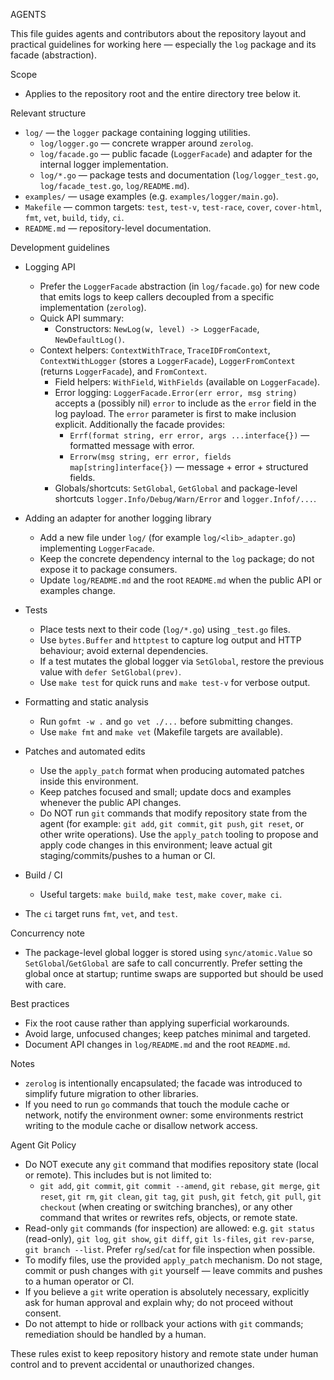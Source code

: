AGENTS

This file guides agents and contributors about the repository layout and practical
guidelines for working here — especially the `log` package and its facade (abstraction).

Scope
- Applies to the repository root and the entire directory tree below it.

Relevant structure
- `log/` — the `logger` package containing logging utilities.
  - `log/logger.go` — concrete wrapper around `zerolog`.
  - `log/facade.go` — public facade (`LoggerFacade`) and adapter for the internal logger implementation.
  - `log/*.go` — package tests and documentation (`log/logger_test.go`, `log/facade_test.go`, `log/README.md`).
- `examples/` — usage examples (e.g. `examples/logger/main.go`).
- `Makefile` — common targets: `test`, `test-v`, `test-race`, `cover`, `cover-html`, `fmt`, `vet`, `build`, `tidy`, `ci`.
- `README.md` — repository-level documentation.

Development guidelines
- Logging API
  - Prefer the `LoggerFacade` abstraction (in `log/facade.go`) for new code that emits logs to keep callers decoupled
    from a specific implementation (`zerolog`).
  - Quick API summary:
    - Constructors: `NewLog(w, level) -> LoggerFacade`, `NewDefaultLog()`.
  - Context helpers: `ContextWithTrace`, `TraceIDFromContext`, `ContextWithLogger` (stores a `LoggerFacade`), `LoggerFromContext` (returns `LoggerFacade`), and `FromContext`.
    - Field helpers: `WithField`, `WithFields` (available on `LoggerFacade`).
    - Error logging: `LoggerFacade.Error(err error, msg string)` accepts a (possibly nil) `error` to include as the `error` field in the log payload. The `error` parameter is first to make inclusion explicit.
      Additionally the facade provides:
      - `Errf(format string, err error, args ...interface{})` — formatted message with error.
      - `Errorw(msg string, err error, fields map[string]interface{})` — message + error + structured fields.
    - Globals/shortcuts: `SetGlobal`, `GetGlobal` and package-level shortcuts `logger.Info/Debug/Warn/Error` and `logger.Infof/...`.

- Adding an adapter for another logging library
  - Add a new file under `log/` (for example `log/<lib>_adapter.go`) implementing `LoggerFacade`.
  - Keep the concrete dependency internal to the `log` package; do not expose it to package consumers.
  - Update `log/README.md` and the root `README.md` when the public API or examples change.

- Tests
  - Place tests next to their code (`log/*.go`) using `_test.go` files.
  - Use `bytes.Buffer` and `httptest` to capture log output and HTTP behaviour; avoid external dependencies.
  - If a test mutates the global logger via `SetGlobal`, restore the previous value with `defer SetGlobal(prev)`.
  - Use `make test` for quick runs and `make test-v` for verbose output.

- Formatting and static analysis
  - Run `gofmt -w .` and `go vet ./...` before submitting changes.
  - Use `make fmt` and `make vet` (Makefile targets are available).

- Patches and automated edits
  - Use the `apply_patch` format when producing automated patches inside this environment.
  - Keep patches focused and small; update docs and examples whenever the public API changes.
  - Do NOT run `git` commands that modify repository state from the agent (for example: `git add`, `git commit`, `git push`, `git reset`, or other write operations).
    Use the `apply_patch` tooling to propose and apply code changes in this environment; leave actual git staging/commits/pushes to a human or CI.

- Build / CI
  - Useful targets: `make build`, `make test`, `make cover`, `make ci`.
- The `ci` target runs `fmt`, `vet`, and `test`.

Concurrency note
- The package-level global logger is stored using `sync/atomic.Value` so `SetGlobal`/`GetGlobal` are safe to call concurrently.
  Prefer setting the global once at startup; runtime swaps are supported but should be used with care.

Best practices
- Fix the root cause rather than applying superficial workarounds.
- Avoid large, unfocused changes; keep patches minimal and targeted.
- Document API changes in `log/README.md` and the root `README.md`.

Notes
- `zerolog` is intentionally encapsulated; the facade was introduced to simplify future migration to other libraries.
- If you need to run `go` commands that touch the module cache or network, notify the environment owner: some environments
  restrict writing to the module cache or disallow network access.

Agent Git Policy

- Do NOT execute any `git` command that modifies repository state (local or remote). This includes but is not limited to:
  - `git add`, `git commit`, `git commit --amend`, `git rebase`, `git merge`, `git reset`, `git rm`, `git clean`, `git tag`, `git push`, `git fetch`, `git pull`, `git checkout` (when creating or switching branches), or any other command that writes or rewrites refs, objects, or remote state.
- Read-only `git` commands (for inspection) are allowed: e.g. `git status` (read-only), `git log`, `git show`, `git diff`, `git ls-files`, `git rev-parse`, `git branch --list`. Prefer `rg`/`sed`/`cat` for file inspection when possible.
- To modify files, use the provided `apply_patch` mechanism. Do not stage, commit or push changes with `git` yourself — leave commits and pushes to a human operator or CI.
- If you believe a `git` write operation is absolutely necessary, explicitly ask for human approval and explain why; do not proceed without consent.
- Do not attempt to hide or rollback your actions with `git` commands; remediation should be handled by a human.

These rules exist to keep repository history and remote state under human control and to prevent accidental or unauthorized changes.
